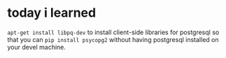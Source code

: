 # today i learned

`apt-get install libpq-dev`
to install client-side libraries for postgresql so that you can `pip install psycopg2` without
having postgresql installed on your devel machine.


